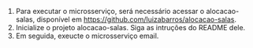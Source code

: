 1. Para executar o microsserviço, será necessário acessar o alocacao-salas, disponível em https://github.com/luizabarros/alocacao-salas. </br>
2. Inicialize o projeto alocacao-salas. Siga as intruções do README dele. </br>
3. Em seguida, exeucte o microsserviço email. </br>
